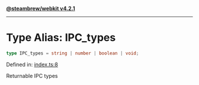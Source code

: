 [**@steambrew/webkit v4.2.1**](../README.md)

***

# Type Alias: IPC\_types

```ts
type IPC_types = string | number | boolean | void;
```

Defined in: [index.ts:8](https://github.com/shdwmtr/plugutil/blob/b52230e3bd417b9353d983856323dee8a90c4f70/webkit/src/index.ts#L8)

Returnable IPC types
